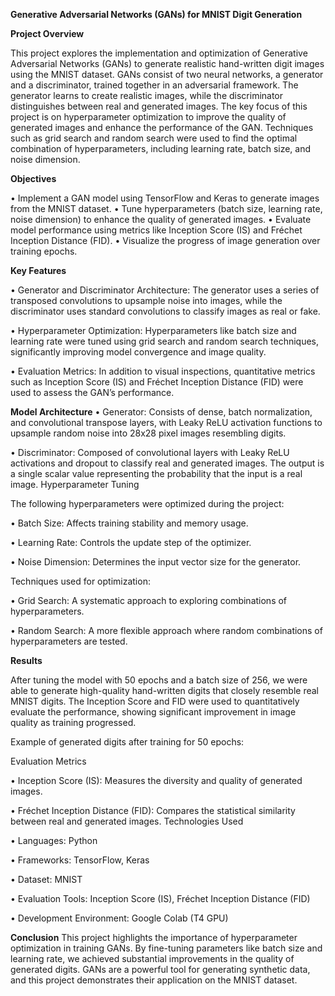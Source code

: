 **Generative Adversarial Networks (GANs) for MNIST Digit Generation**

**Project Overview**

This project explores the implementation and optimization of Generative Adversarial Networks (GANs) to generate realistic hand-written digit images using the MNIST dataset. GANs consist of two neural networks, a generator and a discriminator, trained together in an adversarial framework. The generator learns to create realistic images, while the discriminator distinguishes between real and generated images.
The key focus of this project is on hyperparameter optimization to improve the quality of generated images and enhance the performance of the GAN. Techniques such as grid search and random search were used to find the optimal combination of hyperparameters, including learning rate, batch size, and noise dimension.

**Objectives**

•	Implement a GAN model using TensorFlow and Keras to generate images from the MNIST dataset.
•	Tune hyperparameters (batch size, learning rate, noise dimension) to enhance the quality of generated images.
•	Evaluate model performance using metrics like Inception Score (IS) and Fréchet Inception Distance (FID).
•	Visualize the progress of image generation over training epochs.

**Key Features**

•	Generator and Discriminator Architecture: The generator uses a series of transposed convolutions to upsample noise into images, while the discriminator uses standard convolutions to classify images as real or fake.

•	Hyperparameter Optimization: Hyperparameters like batch size and learning rate were tuned using grid search and random search techniques, significantly improving model convergence and image quality.

•	Evaluation Metrics: In addition to visual inspections, quantitative metrics such as Inception Score (IS) and Fréchet Inception Distance (FID) were used to assess the GAN’s performance.

**Model Architecture**
•	Generator: Consists of dense, batch normalization, and convolutional transpose layers, with Leaky ReLU activation functions to upsample random noise into 28x28 pixel images resembling digits.

•	Discriminator: Composed of convolutional layers with Leaky ReLU activations and dropout to classify real and generated images. The output is a single scalar value representing the probability that the input is a real image.
Hyperparameter Tuning

The following hyperparameters were optimized during the project:

•	Batch Size: Affects training stability and memory usage.

•	Learning Rate: Controls the update step of the optimizer.

•	Noise Dimension: Determines the input vector size for the generator.

Techniques used for optimization:

•	Grid Search: A systematic approach to exploring combinations of hyperparameters.

•	Random Search: A more flexible approach where random combinations of hyperparameters are tested.

**Results**

After tuning the model with 50 epochs and a batch size of 256, we were able to generate high-quality hand-written digits that closely resemble real MNIST digits. The Inception Score and FID were used to quantitatively evaluate the performance, showing significant improvement in image quality as training progressed.

Example of generated digits after training for 50 epochs:

Evaluation Metrics

•	Inception Score (IS): Measures the diversity and quality of generated images.

•	Fréchet Inception Distance (FID): Compares the statistical similarity between real and generated images.
Technologies Used


•	Languages: Python

•	Frameworks: TensorFlow, Keras

•	Dataset: MNIST

•	Evaluation Tools: Inception Score (IS), Fréchet Inception Distance (FID)

•	Development Environment: Google Colab (T4 GPU)

**Conclusion**
This project highlights the importance of hyperparameter optimization in training GANs. By fine-tuning parameters like batch size and learning rate, we achieved substantial improvements in the quality of generated digits. GANs are a powerful tool for generating synthetic data, and this project demonstrates their application on the MNIST dataset.

